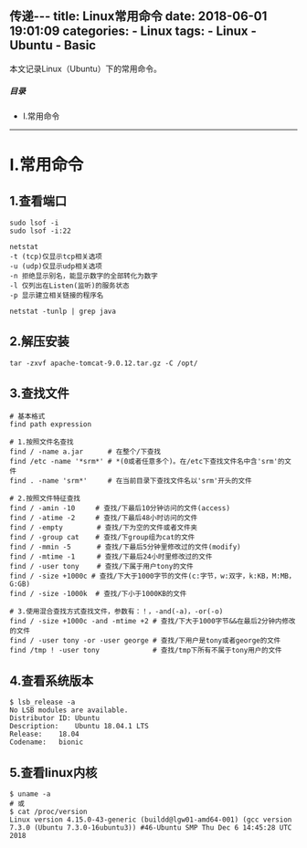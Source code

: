 传递---
title: Linux常用命令
date: 2018-06-01 19:01:09
categories:
    - Linux
tags:
    - Linux
    - Ubuntu
    - Basic
---

本文记录Linux（Ubuntu）下的常用命令。

<!-- more -->

##### 目录
+ I.常用命令


---

# I.常用命令

## 1.查看端口

```shell
sudo lsof -i
sudo lsof -i:22
```

```shell
netstat
-t (tcp)仅显示tcp相关选项
-u (udp)仅显示udp相关选项
-n 拒绝显示别名，能显示数字的全部转化为数字
-l 仅列出在Listen(监听)的服务状态
-p 显示建立相关链接的程序名

netstat -tunlp | grep java
```

## 2.解压安装

```shell
tar -zxvf apache-tomcat-9.0.12.tar.gz -C /opt/
```

## 3.查找文件

```shell
# 基本格式
find path expression
```

```shell
# 1.按照文件名查找
find / -name a.jar      # 在整个/下查找
find /etc -name '*srm*' # *(0或者任意多个)。在/etc下查找文件名中含'srm'的文件
find . -name 'srm*'     # 在当前目录下查找文件名以'srm'开头的文件

# 2.按照文件特征查找 　　　　
find / -amin -10     # 查找/下最后10分钟访问的文件(access)
find / -atime -2     # 查找/下最后48小时访问的文件
find / -empty 　　    # 查找/下为空的文件或者文件夹
find / -group cat    # 查找/下group组为cat的文件
find / -mmin -5 　　  # 查找/下最后5分钟里修改过的文件(modify)
find / -mtime -1 　　 # 查找/下最后24小时里修改过的文件
find / -user tony 　　# 查找/下属于用户tony的文件
find / -size +1000c # 查找/下大于1000字节的文件(c:字节，w:双字，k:KB，M:MB，G:GB)
find / -size -1000k  # 查找/下小于1000KB的文件

# 3.使用混合查找方式查找文件，参数有：！，-and(-a)，-or(-o)
find / -size +1000c -and -mtime +2 # 查找/下大于1000字节&&在最后2分钟内修改的文件
find / -user tony -or -user george # 查找/下用户是tony或者george的文件
find /tmp ! -user tony             # 查找/tmp下所有不属于tony用户的文件
```

## 4.查看系统版本

```shell
$ lsb_release -a
No LSB modules are available.
Distributor ID: Ubuntu
Description:    Ubuntu 18.04.1 LTS
Release:    18.04
Codename:   bionic
```

## 5.查看linux内核

```shell
$ uname -a
# 或
$ cat /proc/version
Linux version 4.15.0-43-generic (buildd@lgw01-amd64-001) (gcc version 7.3.0 (Ubuntu 7.3.0-16ubuntu3)) #46-Ubuntu SMP Thu Dec 6 14:45:28 UTC 2018
```